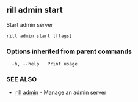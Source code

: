 ## rill admin start

Start admin server

```
rill admin start [flags]
```

### Options inherited from parent commands

```
  -h, --help   Print usage
```

### SEE ALSO

* [rill admin](admin.md)	 - Manage an admin server

